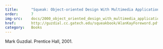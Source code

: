 ```yaml
---
title:      "Squeak: Object-oriented Design With Multimedia Applications"
order:      7
img-src:    docs/2000_object_oriented_design_with_multimedia_applications.jpg
href:       http://guzdial.cc.gatech.edu/squeakbook/AlanKayForeword.pdf
category:   Books
---
```

Mark Guzdial. Prentice Hall, 2001.

